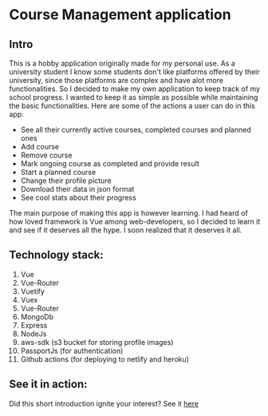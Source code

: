 # Course Management application

## Intro

This is a hobby application originally made for my personal use. As a university student I know some students don't like
platforms offered by their university, since those platforms are complex and have alot more functionalities.
So I decided to make my own application to keep track of my school progress. I wanted to keep it as simple as possible while maintaining the basic functionalities. Here are some of the actions a user can do in this app:

- See all their currently active courses, completed courses and planned ones
- Add course
- Remove course
- Mark ongoing course as completed and provide result
- Start a planned course
- Change their profile picture
- Download their data in json format
- See cool stats about their progress

The main purpose of making this app is however learning. I had heard of how loved framework is Vue among web-developers, so I decided to learn it and see if it deserves all the hype. I soon realized that it deserves it all.

## Technology stack:

1. Vue
2. Vue-Router
3. Vuetify
4. Vuex
5. Vue-Router
6. MongoDb
7. Express
8. NodeJs
9. aws-sdk (s3 bucket for storing profile images)
10. PassportJs (for authentication)
11. Github actions (for deploying to netlify and heroku)

## See it in action:

Did this short introduction ignite your interest? See it [here](https://stuhelp.netlify.app)
